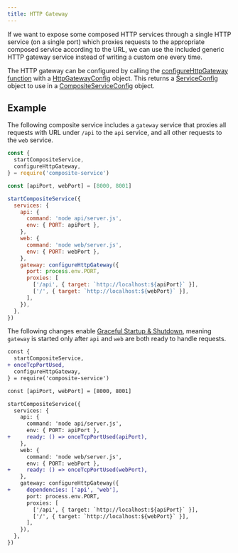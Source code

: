 ```yaml
---
title: HTTP Gateway
---
```


If we want to expose some composed HTTP services
through a single HTTP service (on a single port)
which proxies requests to the appropriate composed service according to the URL,
we can use the included generic HTTP gateway service
instead of writing a custom one every time.

The HTTP gateway can be configured by calling the
[configureHttpGateway function](../api/composite-service.configurehttpgateway.md)
with a [HttpGatewayConfig](../api/composite-service.httpgatewayconfig.md) object.
This returns a [ServiceConfig](../api/composite-service.serviceconfig.md) object
to use in a [CompositeServiceConfig](../api/composite-service.compositeserviceconfig.md) object.

## Example

The following composite service includes a `gateway` service that proxies
all requests with URL under `/api` to the `api` service,
and all other requests to the `web` service.

```js
const {
  startCompositeService,
  configureHttpGateway,
} = require('composite-service')

const [apiPort, webPort] = [8000, 8001]

startCompositeService({
  services: {
    api: {
      command: 'node api/server.js',
      env: { PORT: apiPort },
    },
    web: {
      command: 'node web/server.js',
      env: { PORT: webPort },
    },
    gateway: configureHttpGateway({
      port: process.env.PORT,
      proxies: [
        ['/api', { target: `http://localhost:${apiPort}` }],
        ['/', { target: `http://localhost:${webPort}` }],
      ],
    }),
  },
})
```

The following changes enable [Graceful Startup & Shutdown](./graceful-startup-shutdown.md),
meaning `gateway` is started only after `api` and `web` are both ready to handle requests.

```diff
const {
  startCompositeService,
+ onceTcpPortUsed,
  configureHttpGateway,
} = require('composite-service')

const [apiPort, webPort] = [8000, 8001]

startCompositeService({
  services: {
    api: {
      command: 'node api/server.js',
      env: { PORT: apiPort },
+     ready: () => onceTcpPortUsed(apiPort),
    },
    web: {
      command: 'node web/server.js',
      env: { PORT: webPort },
+     ready: () => onceTcpPortUsed(webPort),
    },
    gateway: configureHttpGateway({
+     dependencies: ['api', 'web'],
      port: process.env.PORT,
      proxies: [
        ['/api', { target: `http://localhost:${apiPort}` }],
        ['/', { target: `http://localhost:${webPort}` }],
      ],
    }),
  },
})
```
